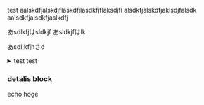 test
aalskdfjalskdjflaskdfjlasdkfjflaksdjfl
alsdkfjalskdfjaklsdjfalsdk
aalsdkfjalsdkfjaslkdfj

あsdlkfjはsldkjf
あsldkjfはlk

あsdl;kfjhさd

<details>
<summary>test test</sumamry>
  
### detalis block

echo hoge
</details>
